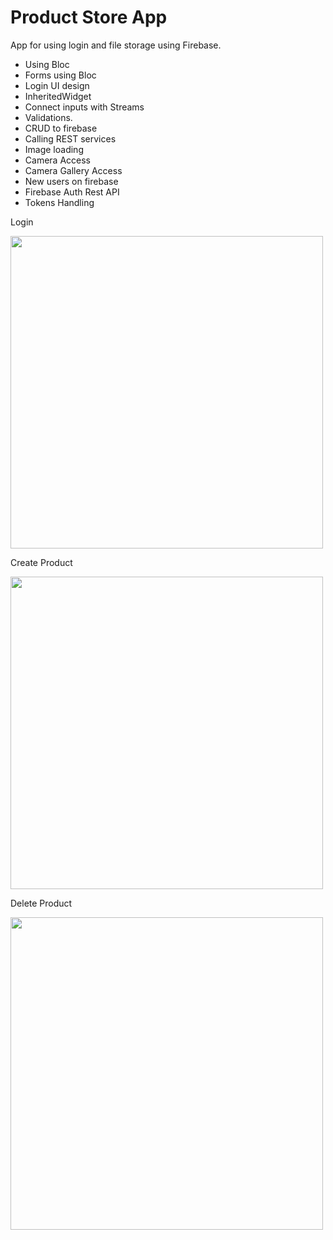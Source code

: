 # Product Store App

App for using login and file storage using Firebase.

- Using Bloc
- Forms using Bloc
- Login UI design 
- InheritedWidget
- Connect inputs with Streams
- Validations.
- CRUD to firebase 
- Calling REST services 
- Image loading
- Camera Access 
- Camera Gallery Access
- New users on firebase
- Firebase Auth Rest API
- Tokens Handling

Login 

<img src="https://github.com/RodrigoPorras/product_store_app/blob/master/gif/login.gif" height="500" />

Create Product 

<img src="https://github.com/RodrigoPorras/product_store_app/blob/master/gif/create.gif" height="500" />

Delete Product

<img src="https://github.com/RodrigoPorras/product_store_app/blob/master/gif/delete.gif" height="500" />
